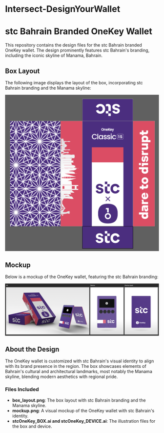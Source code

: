 # Intersect-DesignYourWallet

# stc Bahrain Branded OneKey Wallet

This repository contains the design files for the stc Bahrain branded OneKey wallet. The design prominently features stc Bahrain's branding, including the iconic skyline of Manama, Bahrain.

## Box Layout

The following image displays the layout of the box, incorporating stc Bahrain branding and the Manama skyline:

![Box Layout](box_layout.png)

## Mockup

Below is a mockup of the OneKey wallet, featuring the stc Bahrain branding:

![Mockup](mockup.png)

## About the Design

The OneKey wallet is customized with stc Bahrain's visual identity to align with its brand presence in the region. The box showcases elements of Bahrain's cultural and architectural landmarks, most notably the Manama skyline, blending modern aesthetics with regional pride.

### Files Included

- **box_layout.png**: The box layout with stc Bahrain branding and the Manama skyline.
- **mockup.png**: A visual mockup of the OneKey wallet with stc Bahrain's identity.
- **stcOneKey_BOX.ai and stcOneKey_DEVICE.ai**: The illustration files for the box and device.
